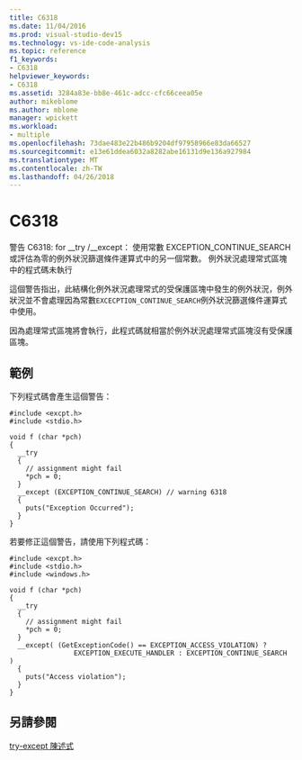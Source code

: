 ```yaml
---
title: C6318
ms.date: 11/04/2016
ms.prod: visual-studio-dev15
ms.technology: vs-ide-code-analysis
ms.topic: reference
f1_keywords:
- C6318
helpviewer_keywords:
- C6318
ms.assetid: 3284a83e-bb8e-461c-adcc-cfc66ceea05e
author: mikeblome
ms.author: mblome
manager: wpickett
ms.workload:
- multiple
ms.openlocfilehash: 73dae483e22b486b9204df97958966e83da66527
ms.sourcegitcommit: e13e61ddea6032a8282abe16131d9e136a927984
ms.translationtype: MT
ms.contentlocale: zh-TW
ms.lasthandoff: 04/26/2018
---
```

# <a name="c6318"></a>C6318
警告 C6318: for __try /\__except： 使用常數 EXCEPTION_CONTINUE_SEARCH 或評估為零的例外狀況篩選條件運算式中的另一個常數。 例外狀況處理常式區塊中的程式碼未執行

 這個警告指出，此結構化例外狀況處理常式的受保護區塊中發生的例外狀況，例外狀況並不會處理因為常數`EXCECPTION_CONTINUE_SEARCH`例外狀況篩選條件運算式中使用。

 因為處理常式區塊將會執行，此程式碼就相當於例外狀況處理常式區塊沒有受保護區塊。

## <a name="example"></a>範例
 下列程式碼會產生這個警告：

```
#include <excpt.h>
#include <stdio.h>

void f (char *pch)
{
  __try
  {
    // assignment might fail
    *pch = 0;
  }
  __except (EXCEPTION_CONTINUE_SEARCH) // warning 6318
  {
    puts("Exception Occurred");
  }
}
```

 若要修正這個警告，請使用下列程式碼：

```
#include <excpt.h>
#include <stdio.h>
#include <windows.h>

void f (char *pch)
{
  __try
  {
    // assignment might fail
    *pch = 0;
  }
  __except( (GetExceptionCode() == EXCEPTION_ACCESS_VIOLATION) ?
                EXCEPTION_EXECUTE_HANDLER : EXCEPTION_CONTINUE_SEARCH )
  {
    puts("Access violation");
  }
}
```

## <a name="see-also"></a>另請參閱
 [try-except 陳述式](/cpp/cpp/try-except-statement)